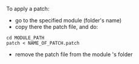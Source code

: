 To apply a patch:

- go to the specified module (folder's name)
- copy there the patch file, and do:

```
cd MODULE_PATH
patch < NAME_OF_PATCH.patch
```

- remove the patch file from the module 's folder